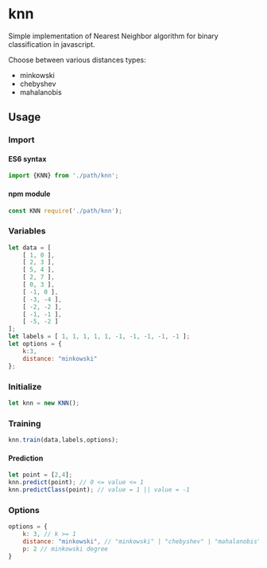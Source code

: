 # knn 

Simple implementation of Nearest Neighbor algorithm for binary classification in javascript.

Choose between various distances types:
- minkowski
- chebyshev
- mahalanobis

## Usage

### Import
#### ES6 syntax

``` javascript
import {KNN} from './path/knn';
```
#### npm module

``` javascript
const KNN require('./path/knn');
```

### Variables
``` javascript
let data = [
    [ 1, 0 ],
    [ 2, 3 ],
    [ 5, 4 ],
    [ 2, 7 ],
    [ 0, 3 ],
    [ -1, 0 ],
    [ -3, -4 ],
    [ -2, -2 ],
    [ -1, -1 ],
    [ -5, -2 ]
];
let labels = [ 1, 1, 1, 1, 1, -1, -1, -1, -1, -1 ];
let options = {
    k:3,
    distance: "minkowski"
};
```
### Initialize 
``` javascript
let knn = new KNN();
```
### Training
``` javascript
knn.train(data,labels,options);
```

#### Prediction
``` javascript
let point = [2,4];
knn.predict(point); // 0 <= value <= 1
knn.predictClass(point); // value = 1 || value = -1
```
### Options
``` javascript
options = {
    k: 3, // k >= 1
    distance: "minkowski", // "minkowski" | "chebyshev" | "mahalanobis"
    p: 2 // minkowski degree
}
``` 
